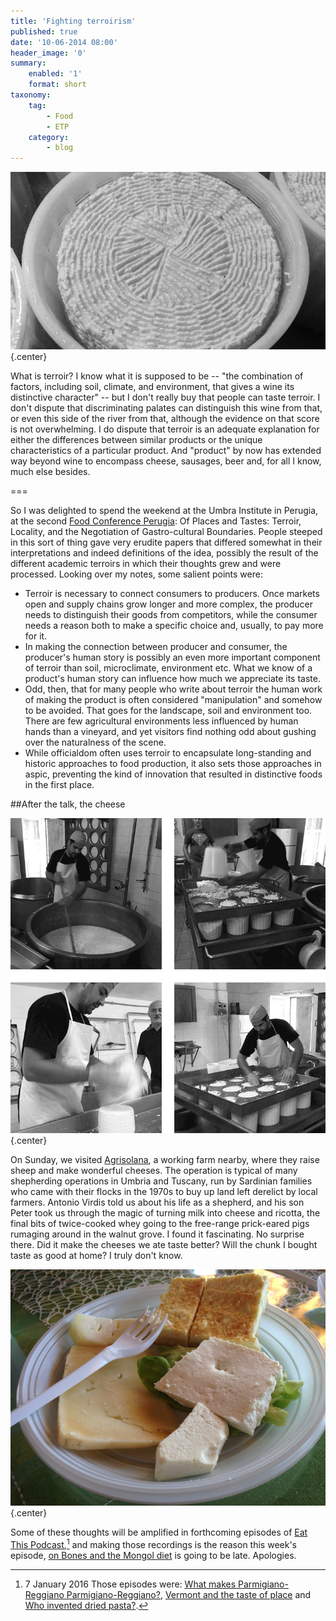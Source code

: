 ```yaml
---
title: 'Fighting terroirism'
published: true
date: '10-06-2014 08:00'
header_image: '0'
summary:
    enabled: '1'
    format: short
taxonomy:
    tag:
        - Food
        - ETP
    category:
        - blog
---
```


![Fresh pecorino ricotta](cheese-4.png){.center} 

What is terroir? I know what it is supposed to be -- "the combination of factors, including soil, climate, and environment, that gives a wine its distinctive character" -- but I don't really buy that people can taste terroir. I don't dispute that discriminating palates can distinguish this wine from that, or even this side of the river from that, although the evidence on that score is not overwhelming. I do dispute that terroir is an adequate explanation for either the differences between similar products or the unique characteristics of a particular product. And "product" by now has extended way beyond wine to encompass cheese, sausages, beer and, for all I know, much else besides.

===

So I was delighted to spend the weekend at the Umbra Institute in Perugia, at the second [Food Conference Perugia](http://perugiafoodconference.org/): Of Places and Tastes: Terroir, Locality, and the Negotiation of Gastro-cultural Boundaries. People steeped in this sort of thing gave very erudite papers that differed somewhat in their interpretations and indeed definitions of the idea, possibly the result of the different academic terroirs in which their thoughts grew and were processed. Looking over my notes, some salient points were:

* Terroir is necessary to connect consumers to producers. Once markets open and supply chains grow longer and more complex, the producer needs to distinguish their goods from competitors, while the consumer needs a reason both to make a specific choice and, usually, to pay more for it.
* In making the connection between producer and consumer, the producer's human story is possibly an even more important component of terroir than soil, microclimate, environment etc. What we know of a product's human story can influence how much we appreciate its taste.
* Odd, then, that for many people who write about terroir the human work of making the product is often considered "manipulation" and somehow to be avoided. That goes for the landscape, soil and environment too. There are few agricultural environments less influenced by human hands than a vineyard, and yet visitors find nothing odd about gushing over the naturalness of the scene.
* While officialdom often uses terroir to encapsulate long-standing and historic approaches to food production, it also sets those approaches in aspic, preventing the kind of innovation that resulted in distinctive foods in the first place.

##After the talk, the cheese

![Peter Virdis making cheese](cheese.png){.center} 

On Sunday, we visited [Agrisolana](http://www.agrisolana.com/), a working farm nearby, where they raise sheep and make wonderful cheeses. The operation is typical of many shepherding operations in Umbria and Tuscany, run by Sardinian families who came with their flocks in the 1970s to buy up land left derelict by local farmers. Antonio Virdis told us about his life as a shepherd, and his son Peter took us through the magic of turning milk into cheese and ricotta, the final bits of twice-cooked whey going to the free-range prick-eared pigs rumaging around in the walnut grove. I found it fascinating. No surprise there. Did it make the cheeses we ate taste better? Will the chunk I bought taste as good at home? I truly don't know.

![Cheese plate](cheese-6.png){.center} 

Some of these thoughts will be amplified in forthcoming episodes of [Eat This Podcast](http://eatthispodcast.com),[^1] and making those recordings is the reason this week's episode, [on Bones and the Mongol diet](http://www.eatthispodcast.com/bones-and-the-mongol-diet/) is going to be late. Apologies.

[^1]: 7 January 2016 Those episodes were: [What makes Parmigiano-Reggiano Parmigiano-Reggiano?](http://www.eatthispodcast.com/what-makes-parmigiano-reggiano-parmigiano-reggiano/), [Vermont and the taste of place](http://www.eatthispodcast.com/vermont-and-the-taste-of-place/) and [Who invented dried pasta?](http://www.eatthispodcast.com/who-invented-dried-pasta/).
